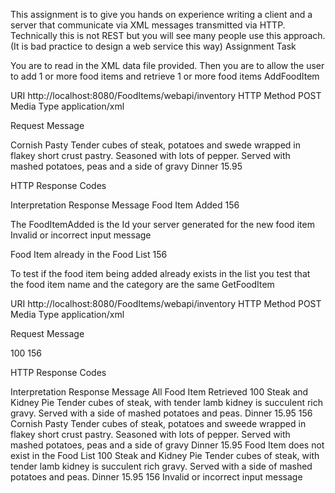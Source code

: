 This assignment is to give you hands on experience writing a client and a server that communicate via XML messages transmitted via HTTP.  Technically this is not REST but you will see many people use this approach. (It is bad practice to design a web service this way)
Assignment Task

You are to read in the XML data file provided.  Then you are to allow the user to add 1 or more food items and retrieve 1 or more food items
AddFoodItem

URI	http://localhost:8080/FoodItems/webapi/inventory
HTTP Method	POST
Media Type	application/xml

Request Message

<NewFoodItems xmlns=”http://cse564.asu.edu/PoxAssignment”>
    <FoodItem country="GB">
        <name>Cornish Pasty</name>
        <description>Tender cubes of steak, potatoes and swede wrapped in flakey short crust pastry.  Seasoned with lots of pepper.  Served with mashed potatoes, peas and a side of gravy</description>
        <category>Dinner</category>
        <price>15.95</price>
    </FoodItem>
</NewFoodItems >


HTTP Response Codes 

Interpretation	Response Message
Food Item Added	<FoodItemAdded xmlns=”http://cse564.asu.edu/PoxAssignment”>
   <FoodItemId>156</FoodItemId>
</FoodItemAdded>

The FoodItemAdded is the Id your server generated for the new food item
Invalid or incorrect input message	<InvalidMessage xmlns=”http://cse564.asu.edu/PoxAssignment”/>

Food Item already in the Food List	<FoodItemExists xmlns=”http://cse564.asu.edu/PoxAssignment”>
   <FoodItemId>156</FoodItemId>
</FoodItemExists>

To test if the food item being added already exists in the list you test that the food item name and the category are the same
GetFoodItem

URI	http://localhost:8080/FoodItems/webapi/inventory
HTTP Method	POST
Media Type	application/xml

Request Message

<SelectedFoodItems xmlns=”http://cse564.asu.edu/PoxAssignment”>
   <FoodItemId>100</FoodItemId>
   <FoodItemId>156</FoodItemId>
</SelectedFoodItems>


HTTP Response Codes 

Interpretation	Response Message
All Food Item Retrieved	<RetrievedFoodItems xmlns=”http://cse564.asu.edu/PoxAssignment”>
    <FoodItem country="GB">
        <id>100</id>
        <name>Steak and Kidney Pie</name>
        <description>Tender cubes of steak, with tender lamb kidney is succulent rich gravy.  Served with a side of mashed potatoes and peas.</description>
        <category>Dinner</category>
        <price>15.95</price>
    </FoodItem>
    <FoodItem country="GB">
        <id>156</id>
        <name>Cornish Pasty</name>
        <description>Tender cubes of steak, potatoes and sweede wrapped in flakey short crust pastry.  Seasoned with lots of pepper.  Served with mashed potatoes, peas and a side of gravy</description>
        <category>Dinner</category>
        <price>15.95</price>
    </FoodItem>
</RetrievedFoodItems>
Food Item does not exist in the Food List	<RetrievedFoodItems xmlns=”http://cse564.asu.edu/PoxAssignment”>
    <FoodItem country="GB">
        <id>100</id>
        <name>Steak and Kidney Pie</name>
        <description>
           Tender cubes of steak, with tender lamb kidney is
           succulent rich gravy.  Served with a side of mashed
           potatoes and peas.
        </description>
        <category>Dinner</category>
        <price>15.95</price>
    </FoodItem>
    <InvalidFoodItem>
        <FoodItemId>156</FoodItemId>
    </InvalidFoodItem>
</RetrievedFoodItems>
Invalid or incorrect input message	<InvalidMessage xmlns=”http://cse564.asu.edu/PoxAssignment”/>
